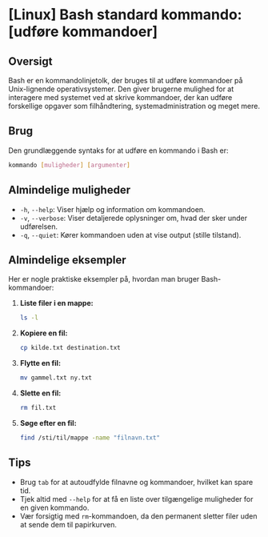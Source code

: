 # [Linux] Bash standard kommando: [udføre kommandoer]

## Oversigt
Bash er en kommandolinjetolk, der bruges til at udføre kommandoer på Unix-lignende operativsystemer. Den giver brugerne mulighed for at interagere med systemet ved at skrive kommandoer, der kan udføre forskellige opgaver som filhåndtering, systemadministration og meget mere.

## Brug
Den grundlæggende syntaks for at udføre en kommando i Bash er:

```bash
kommando [muligheder] [argumenter]
```

## Almindelige muligheder
- `-h`, `--help`: Viser hjælp og information om kommandoen.
- `-v`, `--verbose`: Viser detaljerede oplysninger om, hvad der sker under udførelsen.
- `-q`, `--quiet`: Kører kommandoen uden at vise output (stille tilstand).

## Almindelige eksempler
Her er nogle praktiske eksempler på, hvordan man bruger Bash-kommandoer:

1. **Liste filer i en mappe:**
   ```bash
   ls -l
   ```

2. **Kopiere en fil:**
   ```bash
   cp kilde.txt destination.txt
   ```

3. **Flytte en fil:**
   ```bash
   mv gammel.txt ny.txt
   ```

4. **Slette en fil:**
   ```bash
   rm fil.txt
   ```

5. **Søge efter en fil:**
   ```bash
   find /sti/til/mappe -name "filnavn.txt"
   ```

## Tips
- Brug `tab` for at autoudfylde filnavne og kommandoer, hvilket kan spare tid.
- Tjek altid med `--help` for at få en liste over tilgængelige muligheder for en given kommando.
- Vær forsigtig med `rm`-kommandoen, da den permanent sletter filer uden at sende dem til papirkurven.